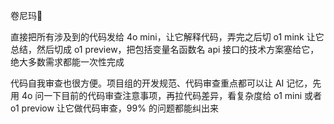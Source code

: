 卷尼玛😤

直接把所有涉及到的代码发给 4o mini，让它解释代码，弄完之后切 o1 mink 让它总结，然后切成 o1 preview，把包括变量名函数名 api 接口的技术方案塞给它，绝大多数需求都能一次性完成

代码自我审查也很方便。项目组的开发规范、代码审查重点都可以让 AI 记忆，先用 4o 问一下目前的代码审查注意事项，再拉代码差异，看复杂度给 o1 mini 或者 o1 previow 让它做代码审查，99% 的问题都能纠出来
